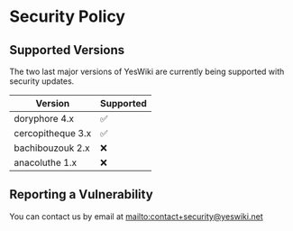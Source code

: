 # Security Policy

## Supported Versions

The two last major versions of YesWiki are
currently being supported with security updates.

| Version             | Supported          |
| ------------------- | ------------------ |
| doryphore 4.x       | :white_check_mark: |
| cercopitheque 3.x   | :white_check_mark: |
| bachibouzouk 2.x    | :x:                |
| anacoluthe 1.x      | :x:                |

## Reporting a Vulnerability

You can contact us by email at <mailto:contact+security@yeswiki.net>
